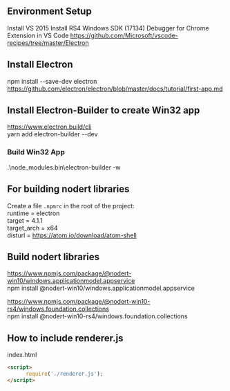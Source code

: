## Environment Setup
Install VS 2015
Install RS4 Windows SDK (17134)
Debugger for Chrome Extension in VS Code
https://github.com/Microsoft/vscode-recipes/tree/master/Electron


## Install Electron
npm install --save-dev electron
https://github.com/electron/electron/blob/master/docs/tutorial/first-app.md

## Install Electron-Builder to create Win32 app
https://www.electron.build/cli  
yarn add electron-builder --dev  

### Build Win32 App
.\node_modules\.bin\electron-builder -w

## For building nodert libraries
Create a file ```.npmrc``` in the root of the project:  
runtime = electron  
target = 4.1.1  
target_arch = x64  
disturl = https://atom.io/download/atom-shell  

## Build nodert libraries
https://www.npmjs.com/package/@nodert-win10/windows.applicationmodel.appservice  
npm install @nodert-win10/windows.applicationmodel.appservice

https://www.npmjs.com/package/@nodert-win10-rs4/windows.foundation.collections  
npm install @nodert-win10-rs4/windows.foundation.collections

## How to include renderer.js
index.html  
```html
<script>
      require('./renderer.js');
</script>
```




